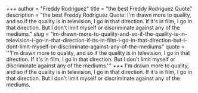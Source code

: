 +++
author = "Freddy Rodriguez"
title = "the best Freddy Rodriguez Quote"
description = "the best Freddy Rodriguez Quote: I'm drawn more to quality, and so if the quality is in television, I go in that direction. If it's in film, I go in that direction. But I don't limit myself or discriminate against any of the mediums."
slug = "im-drawn-more-to-quality-and-so-if-the-quality-is-in-television-i-go-in-that-direction-if-its-in-film-i-go-in-that-direction-but-i-dont-limit-myself-or-discriminate-against-any-of-the-mediums"
quote = '''I'm drawn more to quality, and so if the quality is in television, I go in that direction. If it's in film, I go in that direction. But I don't limit myself or discriminate against any of the mediums.'''
+++
I'm drawn more to quality, and so if the quality is in television, I go in that direction. If it's in film, I go in that direction. But I don't limit myself or discriminate against any of the mediums.
